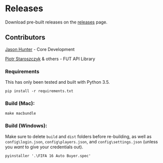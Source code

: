 # Releases
Download pre-built releases on the [releases](https://github.com/hunterjm/futgui/releases) page.

## Contributors
[Jason Hunter](https://github.com/hunterjm) - Core Development

[Piotr Staroszczyk](https://github.com/oczkers) & others - FUT API Library

### Requirements
This has only been tested and built with Python 3.5.
```
pip install -r requirements.txt
```

### Build (Mac):
```
make macbundle
```

### Build (Windows):
Make sure to delete `build` and `dist` folders before re-building, as well as `config\login.json`, `config\players.json`, and `config\settings.json` (unless you *want* to give your credentials out).
```
pyinstaller '.\FIFA 16 Auto Buyer.spec'
```
